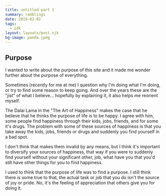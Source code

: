 ```yaml
---
title: untitled part 1
summary: ramblings
date: 2019-02-02
tags:
  - idk
layout: layouts/post.njk
bg-image: panda.jpeg
---
```


## Purpose

I wanted to write about the purpose of this site and it made me wonder further about the purpose of everything.

Sometimes (recently for me at me) I question why I'm doing what I'm doing, or try to find some reason to keep going. And over the years these are the "jist" of what I believe... hopefully by explaining it, it also helps me reorient myself.

The Dalai Lama in the "The Art of Happiness" makes the case that he believe that he thinks the purpose of life is to be happy. I agree with him, some people find happiness through their kids, jobs, friends, and for some it's drugs. The problem with some of these sources of happiness is that you take away the kids, jobs, friends or drugs and suddenly you find yourself in a bad spot.

I don't think that makes them invalid by any means, but I think it's important to diversify your sources of happiness, that way if you were to suddenly find yourself without your significant other, job, what have you that you'd still have other things for you to find happiness.

I used to think that the purpose of life was to find a purpose. I still think there is some true to that, the actual task or job that you do isn't the source of joy or pride. No, it's the feeling of appreciation that others give you for doing it.